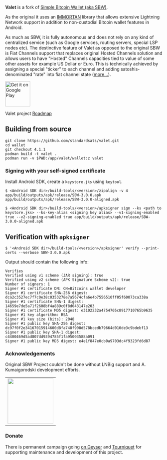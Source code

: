 **Valet** is a fork of [Simple Bitcoin Wallet (aka SBW)](https://github.com/akumaigorodski/wallet).

As the original it uses an [IMMORTAN](https://github.com/standardsats/immortan) library that allows
extensive Lightning Network support in addition to non-custodial Bitcoin wallet features in Android. 

As much as SBW, it is fully autonomous and does not rely on any kind of centralized service 
(such as Google services, routing servers, special LSP nodes etc). The destinctive feature of Valet
as opposed to the original SBW is Fiat Channels support that replaces original Hosted Channels 
solution and allows users to have "Hosted" Channels capacities tied to value of some other assets
for example US Dollar or Euro. This is technically achieved by assigning a special "ticker" to each
channel and adding satoshis-denominated "rate" into fiat channel state 
([more...](https://github.com/standardsats/fiat-channels-rfc)).

<a href="https://play.google.com/store/apps/details?id=com.btcontract.walletfiat"><img alt="Get it on Google Play" src="https://play.google.com/intl/en_us/badges/images/apps/en-play-badge.png" height="80pt"/></a>

Valet project [Roadmap](./ROADMAP.md)

## Building from source

```
git clone https://github.com/standardsats/valet.git
cd wallet
git checkout 4.1.1
podman build -t valet .
podman run -v $PWD:/app/valet/wallet:z valet
```

### Signing with your self-signed certificate

Install Android SDK, create a `keystore.jks` using `keytool`.

```
$ <Android SDK dir>/build-tools/<version>/zipalign -v 4 app/build/outputs/apk/release/SBW-3.0.0.apk app/build/outputs/apk/release/SBW-3.0.0-aligned.apk

$ <Android SDK dir>/build-tools/<version>/apksigner sign --ks <path to keystore.jks> --ks-key-alias <signing key alias> --v1-signing-enabled true --v2-signing-enabled true app/build/outputs/apk/release/SBW-3.0.0-aligned.apk
```

## Verification with `apksigner`

```
$ '<Android SDK dir>/build-tools/<version>/apksigner' verify --print-certs --verbose SBW-3.0.0.apk
```

Output should contain the following info:

```
Verifies
Verified using v1 scheme (JAR signing): true
Verified using v2 scheme (APK Signature Scheme v2): true
Number of signers: 1
Signer #1 certificate DN: CN=Bitcoins wallet developer
Signer #1 certificate SHA-256 digest: dca2c3527ec7f7c0e38c0353278e7a5674cfa6e4b7556510ff05f60073ca338a
Signer #1 certificate SHA-1 digest: 14659e7de5a71f2608bf4a889c0f8d043147e203
Signer #1 certificate MD5 digest: e3102232a4754705c8917710765b9635
Signer #1 key algorithm: RSA
Signer #1 key size (bits): 2048
Signer #1 public key SHA-256 digest: dc97f0f2e34167015914600d8fa748f908d578bcedb79664d010de3c9bdebf13
Signer #1 public key SHA-1 digest: c4400469d5ad807dd9394785f1fa95003588a091
Signer #1 public key MD5 digest: e4e1f847e0cb0a9703dc4f9323fd6d87
```

### Acknowledgements

Original SBW Project couldn't be done without LNBig support and A. Kumaigorodski development efforts. 

<table>
  <tbody>
    <tr>
      <td align="center" valign="middle">
        <a href="https://lnbig.com/" target="_blank">
          <img width="146px" src="https://i.imgur.com/W4A92Ym.png">
        </a>
      </td>
    </tr>
  </tbody>
</table>

### Donate

There is permanent campaign going [on Geyser](https://geyser.fund/project/valetlightning) and
[Tourniquet](https://tourniquet.app/donate/Valet) for supporting maintenance and development of
this project.

